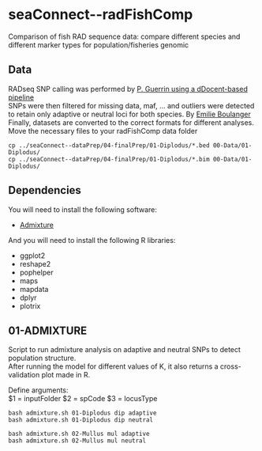 # seaConnect--radFishComp
Comparison of fish RAD sequence data: compare different species and different marker types for population/fisheries genomic

## Data
RADseq SNP calling was performed by [P. Guerrin using a dDocent-based pipeline](https://github.com/Grelot/seaConnect--dDocent)    
SNPs were then filtered for missing data, maf, ... and outliers were detected to retain 
only adaptive or neutral loci for both species. By [Emilie Boulanger](https://github.com/eboulanger/seaConnect--dataPrep)  
Finally, datasets are converted to the correct formats for different analyses.    
Move the necessary files to your radFishComp data folder  
```
cp ../seaConnect--dataPrep/04-finalPrep/01-Diplodus/*.bed 00-Data/01-Diplodus/
cp ../seaConnect--dataPrep/04-finalPrep/01-Diplodus/*.bim 00-Data/01-Diplodus/
```

## Dependencies
You will need to install the following software:  
- [Admixture](http://software.genetics.ucla.edu/admixture/download.html)

And you will need to install the following R libraries:  
- ggplot2
- reshape2
- pophelper
- maps
- mapdata
- dplyr
- plotrix


## 01-ADMIXTURE

Script to run admixture analysis on adaptive and neutral SNPs to detect population structure.  
After running the model for different values of K, it also returns a cross-validation plot made in R.

Define arguments:  
  $1 = inputFolder
  $2 = spCode
  $3 = locusType

```
bash admixture.sh 01-Diplodus dip adaptive
bash admixture.sh 01-Diplodus dip neutral

bash admixture.sh 02-Mullus mul adaptive
bash admixture.sh 02-Mullus mul neutral
```


